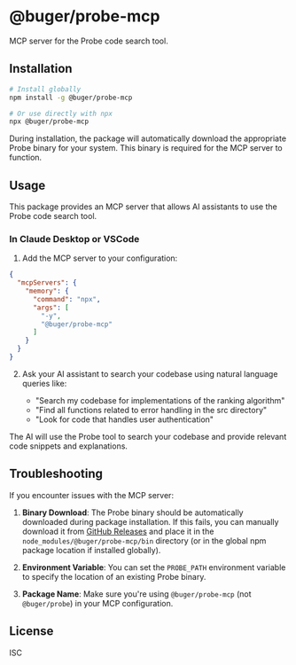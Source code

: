 # @buger/probe-mcp

MCP server for the Probe code search tool.

## Installation

```bash
# Install globally
npm install -g @buger/probe-mcp

# Or use directly with npx
npx @buger/probe-mcp
```

During installation, the package will automatically download the appropriate Probe binary for your system. This binary is required for the MCP server to function.

## Usage

This package provides an MCP server that allows AI assistants to use the Probe code search tool.

### In Claude Desktop or VSCode

1. Add the MCP server to your configuration:

```json
{
  "mcpServers": {
    "memory": {
      "command": "npx",
      "args": [
        "-y",
        "@buger/probe-mcp"
      ]
    }
  }
}
```

2. Ask your AI assistant to search your codebase using natural language queries like:

   - "Search my codebase for implementations of the ranking algorithm"
   - "Find all functions related to error handling in the src directory"
   - "Look for code that handles user authentication"

The AI will use the Probe tool to search your codebase and provide relevant code snippets and explanations.

## Troubleshooting

If you encounter issues with the MCP server:

1. **Binary Download**: The Probe binary should be automatically downloaded during package installation. If this fails, you can manually download it from [GitHub Releases](https://github.com/buger/probe/releases) and place it in the `node_modules/@buger/probe-mcp/bin` directory (or in the global npm package location if installed globally).

2. **Environment Variable**: You can set the `PROBE_PATH` environment variable to specify the location of an existing Probe binary.

3. **Package Name**: Make sure you're using `@buger/probe-mcp` (not `@buger/probe`) in your MCP configuration.

## License

ISC